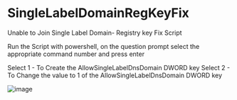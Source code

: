 # SingleLabelDomainRegKeyFix
Unable to Join Single Label Domain- Registry key Fix Script

Run the Script with powershell, on the question prompt select the appropriate command number and press enter

Select 1 - To Create the AllowSingleLabelDnsDomain DWORD key
Select 2 - To Change the value to 1 of the AllowSingleLabelDnsDomain DWORD key

![image](https://user-images.githubusercontent.com/65204241/186684290-aad80904-86be-4235-9a6d-1650cd52544c.png)
